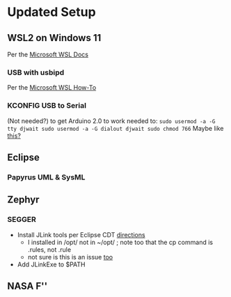 # Updated Setup

## WSL2 on Windows 11

Per the [Microsoft WSL Docs](https://docs.microsoft.com/en-us/windows/wsl/)

### USB with usbipd

Per the [Microsoft WSL How-To](https://docs.microsoft.com/en-us/windows/wsl/connect-usb)

### KCONFIG USB to Serial

(Not needed?) to get Arduino 2.0 to work needed to:
`sudo usermod -a -G tty djwait
sudo usermod -a -G dialout djwait
sudo chmod 766`
Maybe like [this?](https://devzone.nordicsemi.com/f/nordic-q-a/36986/windows-subsystem-for-linux-wsl---error-there-is-no-debugger-connected-to-the-pc)

## Eclipse

### Papyrus UML & SysML

## Zephyr

### SEGGER
- Install JLink tools per Eclipse CDT [directions](https://eclipse-embed-cdt.github.io/debug/jlink/install/)
  - I installed in /opt/ not in ~/opt/ ; note too that the cp command is .rules, not .rule
  - not sure is this is an issue [too](https://github.com/dorssel/usbipd-win/issues/96)
- Add JLinkExe to $PATH

## NASA F''


